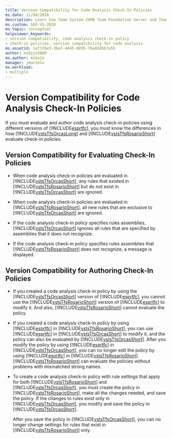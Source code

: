 ```yaml
---
title: Version Compatibility for Code Analysis Check-In Policies
ms.date: 11/04/2016
description: Learn how Team System 2008 Team Foundation Server and Team Foundation Server 2010 evaluate Visual Studio check-in policies differently.
ms.custom: SEO-VS-2020
ms.topic: conceptual
helpviewer_keywords:
- version compatibility, code analysis check-in policy
- check-in policies, version compatibility for code analysis
ms.assetid: 1af376e3-3be7-4445-803b-76a858567a5b
author: mikejo5000
ms.author: mikejo
manager: jmartens
ms.workload:
- multiple
---
```

# Version Compatibility for Code Analysis Check-In Policies

If you must evaluate and author code analysis check-in policies using different versions of [!INCLUDE[esprtfc](../code-quality/includes/esprtfc_md.md)], you must know the differences in how [!INCLUDE[vstsTfsOrcasLong](../code-quality/includes/vststfsorcaslong_md.md)] and [!INCLUDE[vstsTfsRosarioShort](../code-quality/includes/vststfsrosarioshort_md.md)] evaluate check-in policies.

## Version Compatibility for Evaluating Check-In Policies

- When code analysis check-in policies are evaluated in [!INCLUDE[vstsTfsOrcasShort](../code-quality/includes/vststfsorcasshort_md.md)], any rules that existed in [!INCLUDE[vstsTfsRosarioShort](../code-quality/includes/vststfsrosarioshort_md.md)] but do not exist in [!INCLUDE[vstsTfsOrcasShort](../code-quality/includes/vststfsorcasshort_md.md)] are ignored.

- When code analysis check-in policies are evaluated in [!INCLUDE[vstsTfsRosarioShort](../code-quality/includes/vststfsrosarioshort_md.md)], all new rules that are exclusive to [!INCLUDE[vstsTfsOrcasShort](../code-quality/includes/vststfsorcasshort_md.md)] are ignored.

- If the code analysis check-in policy specifies rules assemblies, [!INCLUDE[vstsTfsOrcasShort](../code-quality/includes/vststfsorcasshort_md.md)] ignores all rules that are specified by assemblies that it does not recognize.

- If the code analysis check-in policy specifies rules assemblies that [!INCLUDE[vstsTfsRosarioShort](../code-quality/includes/vststfsrosarioshort_md.md)] does not recognize, a message is displayed.

## Version Compatibility for Authoring Check-In Policies

- If you created a code analysis check-in policy by using the [!INCLUDE[vstsTfsOrcasShort](../code-quality/includes/vststfsorcasshort_md.md)] version of [!INCLUDE[esprtfc](../code-quality/includes/esprtfc_md.md)], you cannot use the [!INCLUDE[vstsTfsRosarioShort](../code-quality/includes/vststfsrosarioshort_md.md)] version of [!INCLUDE[esprtfc](../code-quality/includes/esprtfc_md.md)] to modify it. And also, [!INCLUDE[vstsTfsRosarioShort](../code-quality/includes/vststfsrosarioshort_md.md)] cannot evaluate the policy.

- If you created a code analysis check-in policy by using [!INCLUDE[esprtfc](../code-quality/includes/esprtfc_md.md)] in [!INCLUDE[vstsTfsRosarioShort](../code-quality/includes/vststfsrosarioshort_md.md)], you can use [!INCLUDE[esprtfc](../code-quality/includes/esprtfc_md.md)] in [!INCLUDE[vstsTfsOrcasShort](../code-quality/includes/vststfsorcasshort_md.md)] to modify it, and the policy can also be evaluated by [!INCLUDE[vstsTfsOrcasShort](../code-quality/includes/vststfsorcasshort_md.md)]. After you modify the policy by using [!INCLUDE[esprtfc](../code-quality/includes/esprtfc_md.md)] in [!INCLUDE[vstsTfsOrcasShort](../code-quality/includes/vststfsorcasshort_md.md)], you can no longer edit the policy by using [!INCLUDE[esprtfc](../code-quality/includes/esprtfc_md.md)] in [!INCLUDE[vstsTfsRosarioShort](../code-quality/includes/vststfsrosarioshort_md.md)]. [!INCLUDE[vstsTfsRosarioShort](../code-quality/includes/vststfsrosarioshort_md.md)] can evaluate the policies without problems with mismatched strong names.

- To create a code analysis check-in policy with rule settings that apply for both [!INCLUDE[vstsTfsRosarioShort](../code-quality/includes/vststfsrosarioshort_md.md)] and [!INCLUDE[vstsTfsOrcasShort](../code-quality/includes/vststfsorcasshort_md.md)], you must create the policy in [!INCLUDE[vstsTfsRosarioShort](../code-quality/includes/vststfsrosarioshort_md.md)], make all the changes needed, and save the policy. If the changes to rules exist only in [!INCLUDE[vstsTfsOrcasShort](../code-quality/includes/vststfsorcasshort_md.md)], you modify and save the policy in [!INCLUDE[vstsTfsOrcasShort](../code-quality/includes/vststfsorcasshort_md.md)].

   After you save the policy in [!INCLUDE[vstsTfsOrcasShort](../code-quality/includes/vststfsorcasshort_md.md)], you can no longer change settings for rules that exist in [!INCLUDE[vstsTfsRosarioShort](../code-quality/includes/vststfsrosarioshort_md.md)] only.
